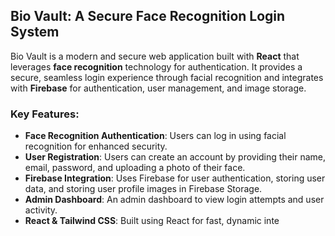 ## Bio Vault: A Secure Face Recognition Login System

Bio Vault is a modern and secure web application built with **React** that leverages **face recognition** technology for authentication. It provides a secure, seamless login experience through facial recognition and integrates with **Firebase** for authentication, user management, and image storage.

### Key Features:
- **Face Recognition Authentication**: Users can log in using facial recognition for enhanced security.
- **User Registration**: Users can create an account by providing their name, email, password, and uploading a photo of their face.
- **Firebase Integration**: Uses Firebase for user authentication, storing user data, and storing user profile images in Firebase Storage.
- **Admin Dashboard**: An admin dashboard to view login attempts and user activity.
- **React & Tailwind CSS**: Built using React for fast, dynamic inte
